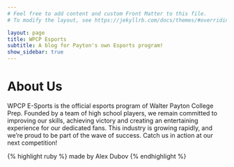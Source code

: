 ```yaml
---
# Feel free to add content and custom Front Matter to this file.
# To modify the layout, see https://jekyllrb.com/docs/themes/#overriding-theme-defaults

layout: page
title: WPCP Esports
subtitle: A blog for Payton's own Esports program!
show_sidebar: true
---
```


# About Us
WPCP E-Sports is the official esports program of Walter Payton College Prep. Founded by a team of high school players, we remain committed to improving our skills, achieving victory and creating an entertaining experience for our dedicated fans. This industry is growing rapidly, and we’re proud to be part of the wave of success. Catch us in action at our next competition!

{% highlight ruby %}
made by Alex Dubov
{% endhighlight %}